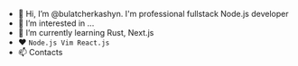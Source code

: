 - 👋 Hi, I’m @bulatcherkashyn. I'm professional fullstack Node.js developer
- 👀 I’m interested in ...
- 🌱 I’m currently learning Rust, Next.js
- ❤️ `Node.js Vim React.js`
- 📫 Contacts
